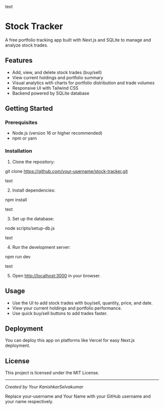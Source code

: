 text
# Stock Tracker

A free portfolio tracking app built with Next.js and SQLite to manage and analyze stock trades.

## Features

- Add, view, and delete stock trades (buy/sell)
- View current holdings and portfolio summary
- Visual analytics with charts for portfolio distribution and trade volumes
- Responsive UI with Tailwind CSS
- Backend powered by SQLite database

## Getting Started

### Prerequisites

- Node.js (version 16 or higher recommended)
- npm or yarn

### Installation

1. Clone the repository:

git clone https://github.com/your-username/stock-tracker.git

text

2. Install dependencies:

npm install

text

3. Set up the database:

node scripts/setup-db.js

text

4. Run the development server:

npm run dev

text

5. Open [http://localhost:3000](http://localhost:3000) in your browser.

## Usage

- Use the UI to add stock trades with buy/sell, quantity, price, and date.
- View your current holdings and portfolio performance.
- Use quick buy/sell buttons to add trades faster.

## Deployment

You can deploy this app on platforms like Vercel for easy Next.js deployment.

## License

This project is licensed under the MIT License.

---

*Created by Your KanishkarSelvakumar*

Replace your-username and Your Name with your GitHub username and your name respectively.
